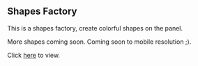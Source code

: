 ## Shapes Factory

This is a shapes factory, create colorful shapes on the panel.

More shapes coming soon.
Coming soon to mobile resolution ;).

Click [here]( https://olisanweze.github.io/shapes-factory/) to view.